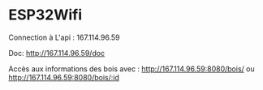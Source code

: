 # ESP32Wifi

Connection à L'api : 
167.114.96.59

Doc: http://167.114.96.59/doc

Accès aux informations des bois avec :  http://167.114.96.59:8080/bois/ ou http://167.114.96.59:8080/bois/:id
